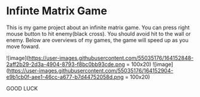 # Infinte Matrix Game
This is my game project about an infinite matrix game. You can press right mouse button to hit enemy(black cross). You should avoid hit to the wall or enemy. 
Below are overviews of my games, the game will speed up as you move foward.

![image](https://user-images.githubusercontent.com/55035176/164152848-2aff2b29-2d3a-4904-8793-f8bc0bb93cde.png = 100x20)
![image](https://user-images.githubusercontent.com/55035176/164152904-e9b1cb0f-aee1-46cc-a677-b7d44752058d.png = 100x20)

GOOD LUCK

